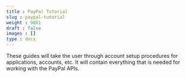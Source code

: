 ```yaml
---
title : PayPal Tutorial
slug : paypal-tutorial
weight : 9881
draft : false
images : []
type : docs
---
```


These guides will take the user through account setup procedures for applications, accounts, etc. It will contain everything that is needed for working with the PayPal APIs.

